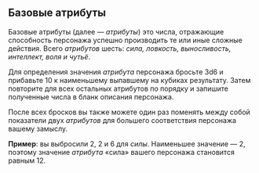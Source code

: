 ## Базовые атрибуты

Базовые атрибуты (далее — *атрибуты*) это числа, отражающие способность персонажа успешно производить те или иные сложные действия. Всего *атрибутов* шесть: *сила, ловкость, выносливость, интеллект, воля и чутьё*.

Для определения значения *атрибута* персонажа бросьте 3d6 и прибавьте 10 к наименьшему выпавшему на кубиках результату. Затем повторите для всех остальных атрибутов по порядку и запишите полученные числа в бланк описания персонажа.

После всех бросков вы также можете один раз поменять между собой показатели двух *атрибутов* для большего соответствия персонажа вашему замыслу.

**Пример**: вы выбросили 2, 2 и 6 для *силы*. Наименьшее значение — 2, поэтому значение *атрибута* «сила» вашего персонажа становится равным 12.